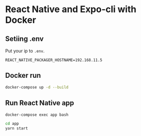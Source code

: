 # React Native and Expo-cli with Docker 


## Setiing .env

Put your ip to `.env`.

```
REACT_NATIVE_PACKAGER_HOSTNAME=192.168.11.5
```

## Docker run

```bash
docker-compose up -d --build
```

## Run React Native app

```bash
docker-compose exec app bash
```

```bash
cd app
yarn start
```